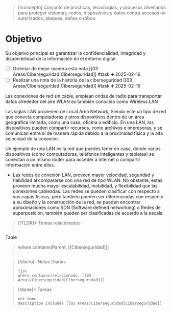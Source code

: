 > [!concepto]
> Conjunto de practicas, tecnologías, y procesos diseñados para proteger sistemas, redes, dispositivos y datos contra accesos no autorizados, ataques, daños o robos.

# Objetivo
Su objetivo principal es garantizar la confidencialidad, integridad y disponibilidad de la información en el entorno digital. 

- [ ] Ordenar de mejor manera esta nota  [[03 Areas/Ciberseguridad|Ciberseguridad]] #task ➕ 2025-02-16 
- [ ] Realizar una nota de la historia de la ciberseguridad [[03 Areas/Ciberseguridad|Ciberseguridad]] #task ➕ 2025-02-16 

Las conexiones de red sin cable, emplean ondas de radio para transportar datos alrededor del aire WLAN es también conocido como Wireless LAN 

Las siglas LAN provienen de Local Area Network, Siendo este un tipo de red que conecta computadoras y otros dispositivos dentro de un área geográfica limitada, como una casa, oficina o edificio. En una LAN, los dispositivos pueden compartir recursos, como archivos e impresoras, y se comunican entre sí de manera rápida debido a la proximidad física y la alta velocidad de la conexión. 

Un ejemplo de una LAN es la red que puedes tener en casa, donde varios dispositivos (como computadoras, teléfonos inteligentes y tabletas) se conectan a un mismo router para acceder a internet o compartir información entre ellos. 

- Las redes de conexión LAN, proveen mayor velocidad, seguridad y fiabilidad al compararse con una red de tipo WLAN. No obstante, estas proveen mucha mayor escalabilidad, mobilidad, y flexibilidad que las conexiones cableadas. 
Las redes se pueden clasificar con respecto a sus capas físicas, pero también pueden ser diferenciadas con respecto a su diseño y la construcción de la red, se pueden encontrar aproximaciones como SDN (Software defined networking) o Redes de superposición, también pueden ser clasificadas de acuerdo a la escala 

> [!TLDR]+ Temas relacionados
>```dataview
Table
>where contains(Parent, [[Ciberseguridad]])
>```

> [!diario]- Notas Diarias
> ```dataview
> list
> where contains(relacionado, [[03 Areas/Ciberseguridad|Ciberseguridad]])
>```
>

>[!done]+ Tareas
>```tasks
>not done 
>description includes [[03 Areas/Ciberseguridad|Ciberseguridad]]
>```
